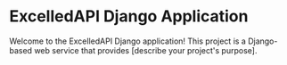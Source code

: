 # ExcelledAPI Django Application

Welcome to the ExcelledAPI Django application! This project is a Django-based web service that provides [describe your project's purpose].
